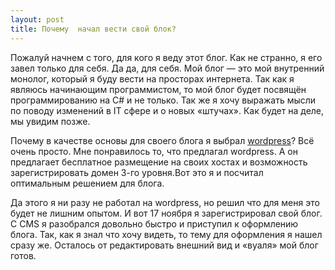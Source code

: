 ```yaml
---
layout: post
title: Почему  начал вести свой блок?
---
```


Пожалуй начнем с того, для кого я веду этот блог. Как не странно, я его завел только для себя. Да да, для себя. Мой блог — это мой внутренний монолог, который я буду вести на просторах интернета. Так как я являюсь начинающим программистом, то мой блог будет посвящён программированию на C# и не только. Так же я хочу выражать мысли по поводу изменений в IT сфере и  о новых «штучах». Как будет на деле, мы увидим позже.

Почему в качестве основы для своего блога я выбрал [wordpress](https://wordpress.com/)? Всё очень просто. Мне понравилось то, что предлагал wordpress. А он предлагает бесплатное размещение на своих хостах и возможность зарегистрировать домен 3-го уровня.Вот это я и посчитал оптимальным решением для блога.

Да этого я ни разу не работал на wordpress, но решил что для меня это будет не лишним опытом. И вот 17 ноября я зарегистрировал свой блог. С CMS я разобрался довольно быстро и приступил к оформлению блога. Так, как я знал что хочу видеть, то тему для оформления я нашел сразу же. Осталось от редактировать внешний вид и «вуаля» мой блог готов.
